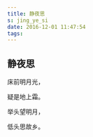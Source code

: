 ```yaml
---
title: 静夜思
s: jing_ye_si
date: 2016-12-01 11:47:54
tags:
---
```


## 静夜思

床前明月光，

疑是地上霜。

举头望明月，

低头思故乡。


